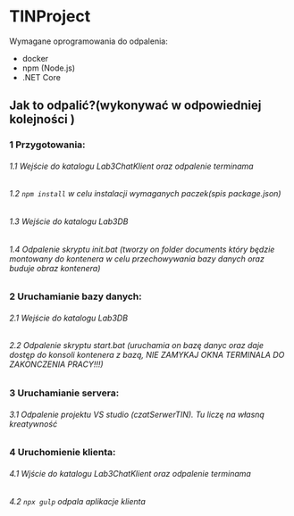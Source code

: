 # TINProject

Wymagane oprogramowania do odpalenia: 
- docker
- npm (Node.js)
- .NET Core

## Jak to odpalić?(wykonywać w odpowiedniej kolejności )

### 1 Przygotowania:

###### 1.1 Wejście do katalogu Lab3ChatKlient oraz odpalenie terminama 
###### 1.2 ```npm install``` w celu instalacji wymaganych paczek(spis package.json)
###### 1.3 Wejście do katalogu Lab3DB
###### 1.4 Odpalenie skryptu init.bat (tworzy on folder documents który będzie montowany do kontenera w celu przechowywania bazy danych oraz buduje obraz kontenera)


### 2 Uruchamianie bazy danych:

###### 2.1 Wejście do katalogu Lab3DB
###### 2.2 Odpalenie skryptu start.bat (uruchamia on bazę danyc oraz daje dostęp do konsoli kontenera z bazą, NIE ZAMYKAJ OKNA TERMINALA DO ZAKONCZENIA PRACY!!!)

### 3 Uruchamianie servera: 

###### 3.1 Odpalenie projektu VS studio (czatSerwerTIN). Tu liczę na własną kreatywność 

### 4 Uruchomienie klienta: 

###### 4.1 Wjście do katalogu Lab3ChatKlient oraz odpalenie terminama
###### 4.2 ```npx gulp``` odpala aplikacje klienta 
